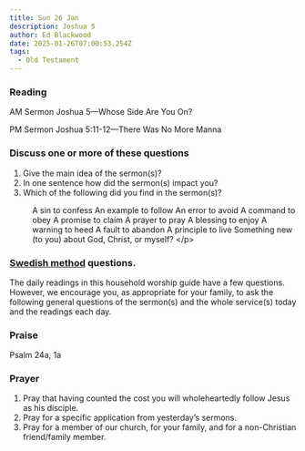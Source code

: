 ```yaml
---
title: Sun 26 Jan
description: Joshua 5
author: Ed Blackwood
date: 2025-01-26T07:00:53.254Z
tags:
  - Old Testament
---
```

### Reading

AM Sermon	Joshua 5—Whose Side Are You On?

PM Sermon	Joshua 5:11-12—There Was No More Manna

### Discuss one or more of these questions

1. Give the main idea of the sermon(s)?
2. In one sentence how did the sermon(s) impact you?
3. Which of the following did you find in the sermon(s)?

<p style="margin-left: 40px">
A sin to confess		An example to follow
An error to avoid		A command to obey
A promise to claim		A prayer to pray
A blessing to enjoy		A warning to heed
A fault to abandon		A principle to live
Something new (to you) about God, Christ, or myself?
<﻿/p>

### [Swedish method](http://thebriefing.com.au/2009/01/the-swedish-method/) questions.

The daily readings in this household worship guide have a few questions. However, we encourage you, as appropriate for your family, to ask the following general questions of the sermon(s) and the whole service(s) today and the readings each day.

### Praise

P﻿salm 24a, 1a

### Prayer

1. Pray that having counted the cost you will wholeheartedly follow Jesus as his disciple.
2. Pray for a specific application from yesterday’s sermons.
3. Pray for a member of our church, for your family, and for a non-Christian friend/family member.